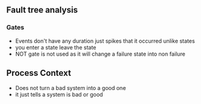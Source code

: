 ## Fault tree analysis  
### Gates
 - Events don't have any duration just spikes that it occurred unlike states
 - you enter a state leave the state 
 - NOT gate is not used as it will change a failure state into non failure 
 
 ## Process Context 
 -  Does not turn a bad system into a good one 
 -  it just tells a system is bad or good 
 